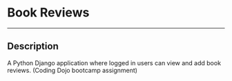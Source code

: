 # Book Reviews

- - - -

## Description

A Python Django application where logged in users can view and add book reviews. (Coding Dojo bootcamp assignment)
